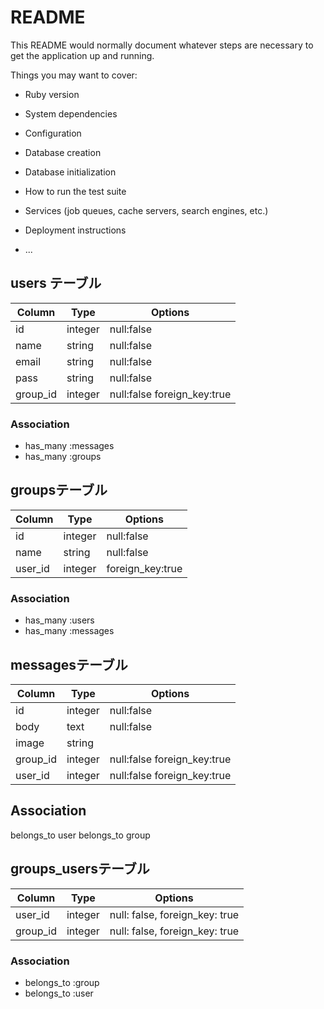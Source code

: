 # README

This README would normally document whatever steps are necessary to get the
application up and running.

Things you may want to cover:

* Ruby version

* System dependencies

* Configuration

* Database creation

* Database initialization

* How to run the test suite

* Services (job queues, cache servers, search engines, etc.)

* Deployment instructions

* ...

## users テーブル

|Column|Type|Options|
|------|----|-------|
|id|integer|null:false|
|name|string|null:false|
|email|string|null:false|
|pass|string|null:false|
|group_id|integer|null:false foreign_key:true|

### Association

- has_many :messages
- has_many :groups

## groupsテーブル

|Column|Type|Options|
|------|----|-------|
|id|integer|null:false|
|name|string|null:false|
user_id|integer|foreign_key:true|

### Association

- has_many :users
- has_many :messages

## messagesテーブル

|Column|Type|Options|
|------|----|-------|
|id|integer|null:false|
|body|text|null:false|
|image|string|
|group_id|integer|null:false foreign_key:true|
|user_id|integer|null:false foreign_key:true|

## Association

belongs_to user
belongs_to group

## groups_usersテーブル

|Column|Type|Options|
|------|----|-------|
|user_id|integer|null: false, foreign_key: true|
|group_id|integer|null: false, foreign_key: true|

### Association
- belongs_to :group
- belongs_to :user